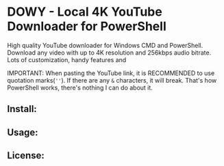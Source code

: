 # DOWY - Local 4K YouTube Downloader for PowerShell

High quality YouTube downloader for Windows CMD and PowerShell. Download any video with up to 4K resolution and 256kbps audio bitrate.
Lots of customization, handy features and

IMPORTANT: When pasting the YouTube link, it is RECOMMENDED to use quotation marks(`''`). If there are any `&` characters, it will break. That's how PowerShell works, there's nothing I can do about it.

## Install:

## Usage:

## License:
